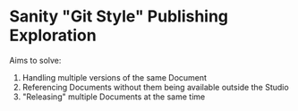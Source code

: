 # Sanity "Git Style" Publishing Exploration

Aims to solve:

1. Handling multiple versions of the same Document
2. Referencing Documents without them being available outside the Studio
3. "Releasing" multiple Documents at the same time